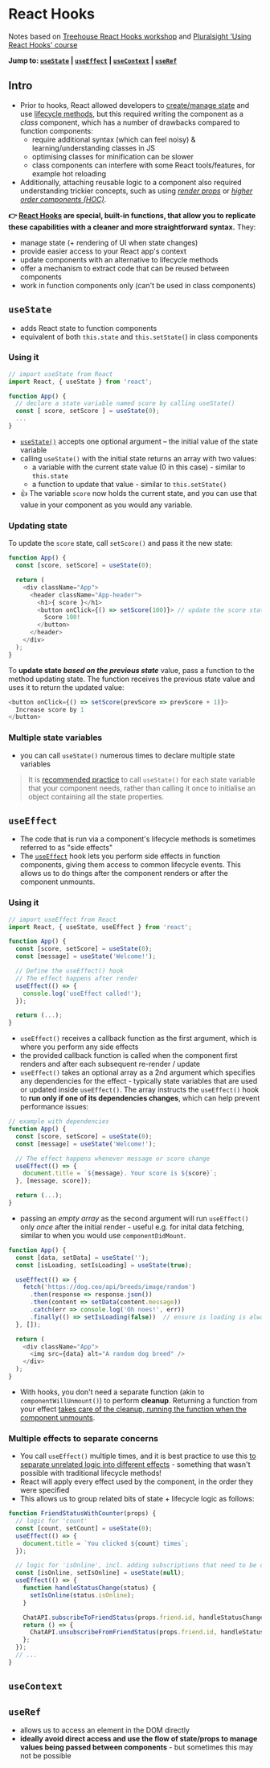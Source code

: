 # React Hooks
Notes based on [Treehouse React Hooks workshop](https://teamtreehouse.com/library/react-hooks) and [Pluralsight 'Using React Hooks' course](https://app.pluralsight.com/library/courses/using-react-hooks/table-of-contents)

**Jump to: [`useState`](#usestate) | [`useEffect`](#useeffect) | [`useContext`](#usecontext) | [`useRef`](#useref)**

## Intro
- Prior to hooks, React allowed developers to [create/manage state](React-Notes.md#paw_prints-state) and use [lifecycle methods](React-Notes.md#paw_prints-lifecycle-methods), but this required writing the component as a _class_ component, which has a number of drawbacks compared to function components:
  - require additional syntax (which can feel noisy) & learning/understanding classes in JS
  - optimising classes for minification can be slower
  - class components can interfere with some React tools/features, for example hot reloading
- Additionally, attaching reusable logic to a component also required understanding trickier concepts, such as using [_render props_](https://reactjs.org/docs/render-props.html) or [_higher order components (HOC)_](https://reactjs.org/docs/higher-order-components.html).


**👉 [React Hooks](https://reactjs.org/docs/hooks-intro.html) are special, built-in functions, that allow you to replicate these capabilities with a cleaner and more straightforward syntax.** They:
- manage state (+ rendering of UI when state changes)
- provide easier access to your React app's context
- update components with an alternative to lifecycle methods
- offer a mechanism to extract code that can be reused between components
- work in function components only (can't be used in class components)


## `useState`
- adds React state to function components
- equivalent of both `this.state` and `this.setState(`) in class components

### Using it
```js
// import useState from React
import React, { useState } from 'react';

function App() {
  // declare a state variable named score by calling useState()
  const [ score, setScore ] = useState(0);
  ...
}
```
- [`useState()`](https://reactjs.org/docs/hooks-reference.html#usestate) accepts one optional argument – the initial value of the state variable
- calling `useState()` with the initial state returns an array with two values:
  - a variable with the current state value (0 in this case) - similar to `this.state`
  - a function to update that value - similar to `this.setState()`
- 👍 The variable `score` now holds the current state, and you can use that value in your component as you would any variable.

### Updating state
To update the `score` state, call `setScore()` and pass it the new state:
```js
function App() {
  const [score, setScore] = useState(0);

  return (
    <div className="App">
      <header className="App-header">
        <h1>{ score }</h1>
        <button onClick={() => setScore(100)}> // update the score state
          Score 100!
        </button>
      </header>
    </div>
  );
}
```

To **update state *based on the previous state*** value, pass a function to the method updating state. The function receives the previous state value and uses it to return the updated value:
```js
<button onClick={() => setScore(prevScore => prevScore + 1)}>
  Increase score by 1
</button>
```

### Multiple state variables
- you can call `useState()` numerous times to declare multiple state variables

> It is [recommended practice](https://reactjs.org/docs/hooks-faq.html#should-i-use-one-or-many-state-variables) to call `useState()` for each state variable that your component needs, rather than calling it once to initialise an object containing all the state properties.


## `useEffect`
- The code that is run via a component's lifecycle methods is sometimes referred to as "side effects"
- The [`useEffect`](https://reactjs.org/docs/hooks-reference.html#useeffect) hook lets you perform side effects in function components, giving them access to common lifecycle events. This allows us to do things after the component renders or after the component unmounts.

### Using it
```js
// import useEffect from React
import React, { useState, useEffect } from 'react';

function App() {
  const [score, setScore] = useState(0);
  const [message] = useState('Welcome!');

  // Define the useEffect() hook
  // The effect happens after render
  useEffect(() => {
    console.log('useEffect called!');   
  });

  return (...);
}
```
- `useEffect()` receives a callback function as the first argument, which is where you perform any side effects
- the provided callback function is called when the component first renders and after each subsequent re-render / update
- `useEffect()` takes an optional array as a 2nd argument which specifies any dependencies for the effect - typically state variables that are used or updated inside `useEffect()`. The array instructs the `useEffect()` hook to **run only if one of its dependencies changes**, which can help prevent performance issues:

```js
// example with dependencies
function App() {
  const [score, setScore] = useState(0);
  const [message] = useState('Welcome!');

  // The effect happens whenever message or score change
  useEffect(() => {
    document.title = `${message}. Your score is ${score}`;
  }, [message, score]);

  return (...);
}
```

- passing an *empty array* as the second argument will run `useEffect()` only *once* after the initial render - useful e.g. for inital data fetching, similar to when you would use `componentDidMount`.

```js
function App() {
  const [data, setData] = useState('');
  const [isLoading, setIsLoading] = useState(true);

  useEffect(() => {
    fetch('https://dog.ceo/api/breeds/image/random')
      .then(response => response.json())
      .then(content => setData(content.message))
      .catch(err => console.log('Oh noes!', err))
      .finally(() => setIsLoading(false))  // ensure is loading is always set to false at the end, even if request fails
  }, []);

  return (
    <div className="App">
      <img src={data} alt="A random dog breed" />
    </div>
  );
}
```

- With hooks, you don't need a separate function (akin to `componentWillUnmount()`) to perform **cleanup**. Returning a function from your effect [takes care of the cleanup, running the function when the component unmounts](https://reactjs.org/docs/hooks-effect.html#effects-with-cleanup).

### Multiple effects to separate concerns
- You call `useEffect()` multiple times, and it is best practice to use this [to separate unrelated logic into different effects](https://reactjs.org/docs/hooks-effect.html#tip-use-multiple-effects-to-separate-concerns) - something that wasn't possible with traditional lifecycle methods!
- React will apply every effect used by the component, in the order they were specified
- This allows us to group related bits of state + lifecycle logic as follows:

```js
function FriendStatusWithCounter(props) {
  // logic for 'count'
  const [count, setCount] = useState(0);
  useEffect(() => {
    document.title = `You clicked ${count} times`;
  });

  // logic for 'isOnline', incl. adding subscriptions that need to be cleaned when component unmounts
  const [isOnline, setIsOnline] = useState(null);
  useEffect(() => {
    function handleStatusChange(status) {
      setIsOnline(status.isOnline);
    }

    ChatAPI.subscribeToFriendStatus(props.friend.id, handleStatusChange);
    return () => {
      ChatAPI.unsubscribeFromFriendStatus(props.friend.id, handleStatusChange);
    };
  });
  // ...
}
```


## `useContext`



## `useRef`
- allows us to access an element in the DOM directly
- **ideally avoid direct access and use the flow of state/props to manage values being passed between components** - but sometimes this may not be possible
